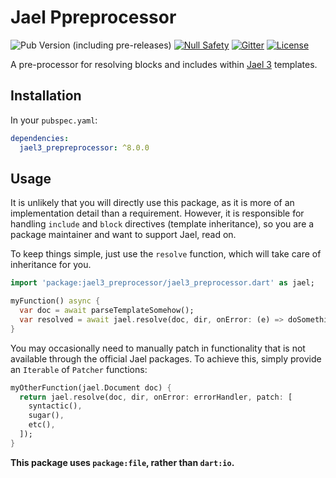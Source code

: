 # Jael Ppreprocessor

![Pub Version (including pre-releases)](https://img.shields.io/pub/v/jael3_preprocessor?include_prereleases)
[![Null Safety](https://img.shields.io/badge/null-safety-brightgreen)](https://dart.dev/null-safety)
[![Gitter](https://img.shields.io/gitter/room/angel_dart/discussion)](https://gitter.im/angel_dart/discussion)
[![License](https://img.shields.io/github/license/dart-backend/angel)](https://github.com/dart-backend/angel/tree/master/packages/jael/jael_preprocessor/LICENSE)

A pre-processor for resolving blocks and includes within [Jael 3](https://pub.dev/packages/jael3) templates.

## Installation

In your `pubspec.yaml`:

```yaml
dependencies:
  jael3_prepreprocessor: ^8.0.0
```

## Usage

It is unlikely that you will directly use this package, as it is more of an implementation detail than a requirement. However, it is responsible for handling `include` and `block` directives (template inheritance), so you are a package maintainer and want to support Jael, read on.

To keep things simple, just use the `resolve` function, which will take care of inheritance for you.

```dart
import 'package:jael3_preprocessor/jael3_preprocessor.dart' as jael;

myFunction() async {
  var doc = await parseTemplateSomehow();
  var resolved = await jael.resolve(doc, dir, onError: (e) => doSomething());
}
```

You may occasionally need to manually patch in functionality that is not available through the official Jael packages. To achieve this, simply provide an `Iterable` of `Patcher` functions:

```dart
myOtherFunction(jael.Document doc) {
  return jael.resolve(doc, dir, onError: errorHandler, patch: [
    syntactic(),
    sugar(),
    etc(),
  ]);
}
```

**This package uses `package:file`, rather than `dart:io`.**
